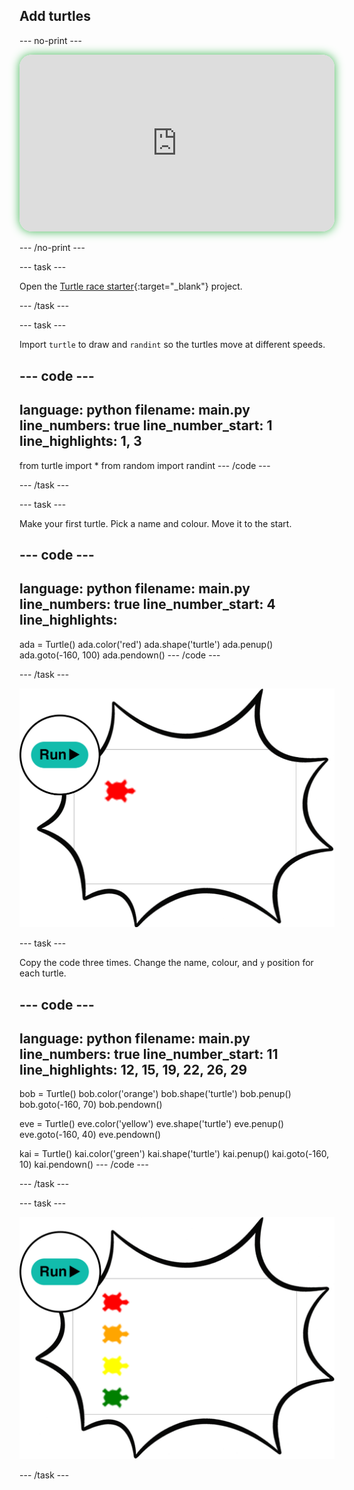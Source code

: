 ## Add turtles

--- no-print ---

<!-- Video wrapper keeps 16:9 and full width -->
<div style="position: relative; width: 100%; aspect-ratio: 16 / 9; border-radius: 20px; box-shadow: 0 0 15px #3fb654; overflow: hidden;">
<iframe
    src="https://www.youtube.com/embed/biq_HIhK2ic?si=4Wl5z7CIA9aq8lJH"
    style="position: absolute; inset: 0; width: 100%; height: 100%; border: none;"
    allowfullscreen>
</iframe>
</div>

</br>
--- /no-print ---

--- task ---

Open the [Turtle race starter](https://editor.raspberrypi.org/en/projects/turtle-race-starter){:target="_blank"} project.

--- /task ---

--- task ---

Import `turtle` to draw and `randint` so the turtles move at different speeds.

--- code ---
---
language: python
filename: main.py
line_numbers: true
line_number_start: 1
line_highlights: 1, 3
---
from turtle import *
from random import randint
--- /code ---

--- /task ---

--- task ---

Make your first turtle. Pick a name and colour. Move it to the start.

--- code ---
---
language: python
filename: main.py
line_numbers: true
line_number_start: 4
line_highlights:
---
ada = Turtle()
ada.color('red')
ada.shape('turtle')
ada.penup()
ada.goto(-160, 100)
ada.pendown()
--- /code ---

--- /task ---

![turtle](images/turtles-first.png)

--- task ---

Copy the code three times. Change the name, colour, and `y` position for each turtle.

--- code ---
---
language: python
filename: main.py
line_numbers: true
line_number_start: 11
line_highlights: 12, 15, 19, 22, 26, 29
---
bob = Turtle()
bob.color('orange')
bob.shape('turtle')
bob.penup()
bob.goto(-160, 70)
bob.pendown()

eve = Turtle()
eve.color('yellow')
eve.shape('turtle')
eve.penup()
eve.goto(-160, 40)
eve.pendown()

kai = Turtle()
kai.color('green')
kai.shape('turtle')
kai.penup()
kai.goto(-160, 10)
kai.pendown()
--- /code ---

--- /task ---

--- task ---

![turtles](images/turtles-line.png)

--- /task ---
